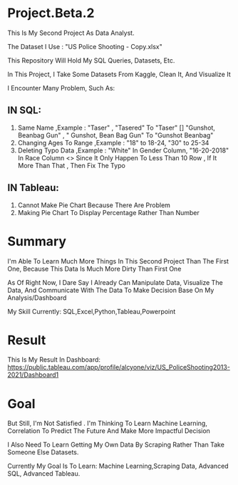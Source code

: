 # Project.Beta.2
This Is My Second Project As Data Analyst.

The Dataset I Use : "US Police Shooting - Copy.xlsx"

This Repository Will Hold My SQL Queries, Datasets, Etc.

In This Project, I Take Some Datasets From Kaggle, Clean It, And Visualize It

I Encounter Many Problem, Such As:

## IN SQL:

1. Same Name ,Example : "Taser" , "Tasered"  To  "Taser"  []  "Gunshot, Beanbag Gun" , " Gunshot, Bean Bag Gun" To "Gunshot Beanbag"
2. Changing Ages To Range ,Example : "18" to 18-24, "30" to 25-34
3. Deleting Typo Data ,Example : "White" In Gender Column,  "16-20-2018" In Race Column <> Since It Only Happen To Less Than 10 Row , If It More Than That , Then Fix The Typo


## IN Tableau:

1.  Cannot Make Pie Chart Because There Are Problem 
2.  Making Pie Chart To Display Percentage Rather Than Number

# Summary

I'm Able To Learn Much More Things In This Second Project Than The First One, Because This Data Is Much More Dirty Than First One

As Of Right Now, I Dare Say I Already Can Manipulate Data, Visualize The Data, And Communicate With The Data To Make Decision Base On My Analysis/Dashboard

My Skill Currently: SQL,Excel,Python,Tableau,Powerpoint

# Result

This Is My Result In Dashboard: https://public.tableau.com/app/profile/alcyone/viz/US_PoliceShooting2013-2021/Dashboard1
# Goal

But Still, I'm Not Satisfied . I'm Thinking To Learn Machine Learning, Correlation To Predict The Future And Make More Impactful Decision

I Also Need To Learn Getting My Own Data By Scraping Rather Than Take Someone Else Datasets.

Currently My Goal Is To Learn: Machine Learning,Scraping Data, Advanced SQL, Advanced Tableau. 
